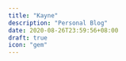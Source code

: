 ```yaml
---
title: "Kayne"
description: "Personal Blog"
date: 2020-08-26T23:59:56+08:00
draft: true
icon: "gem"
---
```



